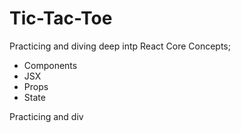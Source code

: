 # Tic-Tac-Toe

Practicing and diving deep intp React Core Concepts; 
- Components
- JSX
- Props
- State


Practicing and div



